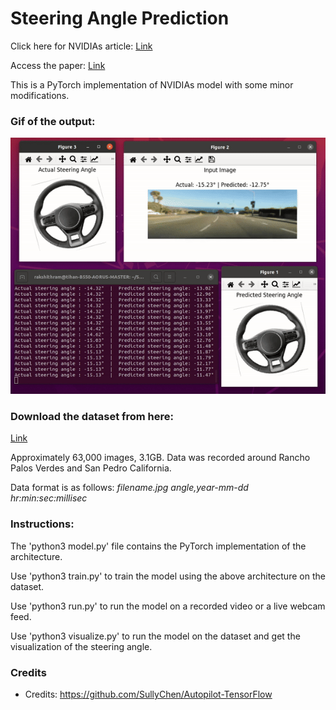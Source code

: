 # Steering Angle Prediction

Click here for NVIDIAs article: [Link](https://developer.nvidia.com/blog/deep-learning-self-driving-cars/)

Access the paper: [Link](https://arxiv.org/pdf/1604.07316v1)

This is a PyTorch implementation of NVIDIAs model with some minor modifications. 


### Gif of the output:
![](https://github.com/Rakshith-Ram/Steering_Angle_Prediction/blob/main/demo_on_dataset.gif)

### Download the dataset from here: 
[Link](https://drive.google.com/file/d/1PZWa6H0i1PCH9zuYcIh5Ouk_p-9Gh58B/view?pli=1)

Approximately 63,000 images, 3.1GB. Data was recorded around Rancho Palos Verdes and San Pedro California.

Data format is as follows: _filename.jpg angle,year-mm-dd hr:min:sec:millisec_

### Instructions:

The 'python3 model.py' file contains the PyTorch implementation of the architecture.

Use 'python3 train.py' to train the model using the above architecture on the dataset.

Use 'python3 run.py' to run the model on a recorded video or a live webcam feed.

Use 'python3 visualize.py' to run the model on the dataset and get the visualization of the steering angle.


### Credits
- Credits: https://github.com/SullyChen/Autopilot-TensorFlow
